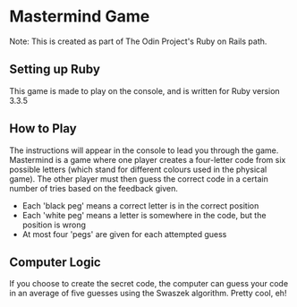 # Mastermind Game
Note: This is created as part of The Odin Project's Ruby on Rails path.

## Setting up Ruby
This game is made to play on the console, and is written for Ruby version 3.3.5

## How to Play
The instructions will appear in the console to lead you through the game.
Mastermind is a game where one player creates a four-letter code from six possible letters
(which stand for different colours used in the physical game). The other player must then guess the
correct code in a certain number of tries based on the feedback given.
* Each 'black peg' means a correct letter is in the correct position
* Each 'white peg' means a letter is somewhere in the code, but the position is wrong
* At most four 'pegs' are given for each attempted guess

## Computer Logic
If you choose to create the secret code, the computer can guess your code in an average of
five guesses using the Swaszek algorithm. Pretty cool, eh!